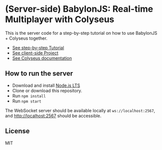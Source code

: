 # (Server-side) BabylonJS: Real-time Multiplayer with Colyseus

This is the server code for a step-by-step tutorial on how to use BabylonJS + Colyseus together.

- [See step-by-step Tutorial](https://doc.babylonjs.com/guidedLearning/multiplayer/Colyseus)
- [See client-side Project](https://github.com/colyseus/tutorial-babylonjs-client)
- [See Colyseus documentation](https://docs.colyseus.io/)

## How to run the server

- Download and install [Node.js LTS](https://nodejs.org/en/download/)
- Clone or download this repository.
- Run `npm install`
- Run `npm start`

The WebSocket server should be available locally at `ws://localhost:2567`, and [http://localhost:2567](http://localhost:2567) should be accessible.

## License

MIT